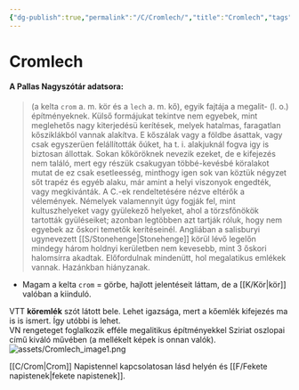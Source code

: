 ```yaml
---
{"dg-publish":true,"permalink":"/C/Cromlech/","title":"Cromlech","tags":["dg_uploaded"],"created":"2023-10-23T02:32","updated":"2023-11-08T03:37"}
---
```



# Cromlech

#### A Pallas Nagyszótár adatsora:

> (a kelta `crom` a. m. kör és a `lech` a. m. kő), egyik fajtája a megalit- (l. o.) építményeknek. Külső formájukat tekintve nem egyebek, mint meglehetős nagy kiterjedésü kerítések, melyek hatalmas, faragatlan kősziklákból vannak alakítva. E kőszálak vagy a földbe ásattak, vagy csak egyszerüen felállították őúket, ha t. i. alakjuknál fogva igy is biztosan állottak. Sokan kőköröknek nevezik ezeket, de e kifejezés nem találó, mert egy részük csakugyan többé-kevésbé köralakot mutat de ez csak esetleesség, minthogy igen sok van köztük négyzet sőt trapéz és egyéb alaku, már amint a helyi viszonyok engedték, vagy megkivánták. A C.-ek rendeltetésére nézve eltérők a vélemények. Némelyek valamennyit úgy fogják fel, mint kultuszhelyeket vagy gyülekező helyeket, ahol a törzsfőnökök tartották gyüléseiket; azonban legtöbben azt tartják róluk, hogy nem egyebek az őskori temetők kerítéseinél. Angliában a salisburyi ugynevezett [[S/Stonehenge\|Stonehenge]] körül lévő legelőn mindegy három holdnyi kerületben nem kevesebb, mint 3 őskori halomsírra akadtak. Előfordulnak mindenütt, hol megalatikus emlékek vannak. Hazánkban hiányzanak.  
- Magam a kelta `crom` = görbe, hajlott jelentéseit láttam, de a [[K/Kör\|kör]] valóban a kiinduló.  

VTT **köremlék** szót látott bele. Lehet igazsága, mert a kőemlék kifejezés ma is is ismert. Így utóbbi is lehet.  
VN rengeteget foglalkozik efféle megalitikus építményekkel Sziriat oszlopai című kiváló művében (a mellékelt képek is onnan valók).  
![assets/Cromlech_image1.png](/img/user/C/assets/Cromlech_image1.png)  

[[C/Crom\|Crom]] Napistennel kapcsolatosan lásd helyén és [[F/Fekete napistenek\|fekete napistenek]].  